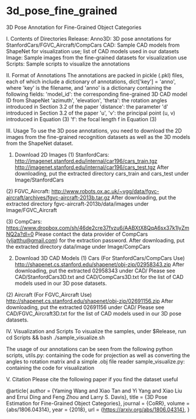 # 3d_pose_fine_grained

3D Pose Annotation for Fine-Grained Object Categories



I. Contents of Directories
Release:
    Anno3D: 3D pose annotations for StanfordCars/FGVC_Aircraft/CompCars
    CAD: Sample CAD models from ShapeNet for visualization use; list of CAD models used in our datasets
    Image: Sample images from the fine-grained datasets for visualization use
    Scripts: Sample scripts to visualize the annotations



II. Format of Annotations
The annotations are packed in pickle (.pkl) files, each of which include a dictionary of annotations,
    dict['key'] = 'anno',
where 'key' is the filename, and 'anno' is a dictionary containing the following fields:
    'model_id': the corresponding fine-grained 3D CAD model ID from ShapeNet
    'azimuth', 'elevation', 'theta': the rotation angles introduced in Section 3.2 of the paper
    'distance': the parameter 'd' introduced in Section 3.2 of the paper
    'u', 'v': the principal point (u, v) introduced in Equation (3) 
    'f': the focal length f in Equation (3)



III. Usage
To use the 3D pose annotations, you need to download the 2D images from the fine-grained recognition datasets as well as the
3D models from the ShapeNet dataset.

1. Download 2D Images
(1) StanfordCars:
http://imagenet.stanford.edu/internal/car196/cars_train.tgz
http://imagenet.stanford.edu/internal/car196/cars_test.tgz
After downloading, put the extracted directory cars_train and cars_test under Image/StanfordCars

(2) FGVC_Aircraft:
http://www.robots.ox.ac.uk/~vgg/data/fgvc-aircraft/archives/fgvc-aircraft-2013b.tar.gz
After downloading, put the extracted directory fgvc-aircraft-2013b/data/images under Image/FGVC_Aircraft

(3) CompCars:
https://www.dropbox.com/sh/46de2cre37fvzu6/AABXtX8QqA6sx37k1IyZmNQ2a?dl=0
Please contact the data provider of CompCars (yljatthu@gmail.com) for the extraction password.
After downloading, put the extracted directory data/image under Image/CompCars


2. Download 3D CAD Models
(1) Cars (For StanfordCars/CompCars Use)
http://shapenet.cs.stanford.edu/shapenet/obj-zip/02958343.zip
After downloading, put the extracted 02958343 under CAD/
Please see CAD/StanfordCars3D.txt and CAD/CompCars3D.txt for the list of CAD models used in our 3D pose datasets.

(2) Aircraft (For FGVC_Aircraft Use)
http://shapenet.cs.stanford.edu/shapenet/obj-zip/02691156.zip
After downloading, put the extracted 02691156 under CAD/
Please see CAD/FGVC_Aircraft3D.txt for the list of CAD models used in our 3D pose datasets.



IV. Visualization and Scripts
To visualize the samples, under $Release, run
cd Scripts && bash ./sample_visualize.sh

The usage of our annotations can be seen from the following python scripts,
utils.py: containing the code for projection as well as converting the angles to rotation matrix and a simple .obj file
reader
sample_visualize.py: containing the code for visualization



V. Citation
Please cite the following paper if you find the dataset useful

@article{
author = {Yaming Wang and
          Xiao Tan and
          Yi Yang and
          Xiao Liu and
          Errui Ding and
          Feng Zhou and
          Larry S. Davis},
title = {3D Pose Estimation for Fine-Grained Object Categories},
journal = {CoRR},
volume = {abs/1806.04314},
year = {2018},
url = {https://arxiv.org/abs/1806.04314},
}

